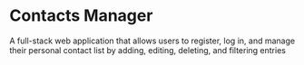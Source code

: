 # Contacts Manager

A full-stack web application that allows users to register, log in, and
manage their personal contact list by adding, editing, deleting, and
filtering entries
